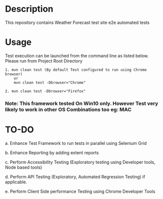 # Description

 This repository contains Weather Forecast test site e2e automated tests


# Usage

Test execution can be launched from the command line as listed below.
Please run from Project Root Directory

    1. mvn clean test (By default Test configured to run using Chrome browser)
        or
        mvn clean test -Dbrowser="Chrome"
        
    2. mvn clean test -Dbrowser="Firefox"
 
 ### Note: This framework tested On Win10 only. However Test very likely to work in other OS Combinations too eg: MAC
  
# TO-DO 

  a. Enhance Test Framework to run tests in parallel using Selenium Grid
  
  b. Enhance Reporting by adding extent reports
  
  c. Perform Accessibility Testing (Exploratory testing using Developer tools, Node based tools)
  
  d. Perform API Testing (Exploratory, Automated Regression Testing) if applicable.
  
  e. Perform Client Side performance Testing using Chrome Developer Tools
  
   
  
